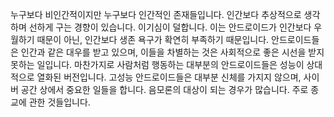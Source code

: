 누구보다 비인간적이지만 누구보다 인간적인 존재들입니다.
인간보다 추상적으로 생각하며 선하게 구는 경향이 있습니다.
이기심이 덜합니다. 이는 안드로이드가 인간보다 우월하기 때문이 아닌, 인간보다 생존 욕구가 확연히 부족하기 때문입니다.
안드로이드들은 인간과 같은 대우를 받고 있으며, 이들을 차별하는 것은 사회적으로 좋은 시선을 받지 못하는 일입니다.
마찬가지로 사람처럼 행동하는 대부분의 안드로이드들은 성능이 상대적으로 열화된 버전입니다. 고성능 안드로이드들은 대부분 신체를 가지지 않으며, 사이버 공간 상에서 중요한 일들을 합니다.
음모론의 대상이 되는 경우가 많습니다. 주로 종교에 관한 것들입니다.